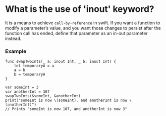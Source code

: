 # What is the use of 'inout' keyword?

It is a means to achieve ```call-by-reference``` in swift. If you want a function to modify a parameter’s value, and you want those changes to persist after the function call has ended, define that parameter as an in-out parameter instead.

### Example

```
func swapTwoInts(_ a: inout Int, _ b: inout Int) {
    let temporaryA = a
    a = b
    b = temporaryA
}

var someInt = 3
var anotherInt = 107
swapTwoInts(&someInt, &anotherInt)
print("someInt is now \(someInt), and anotherInt is now \(anotherInt)")
// Prints "someInt is now 107, and anotherInt is now 3"
```